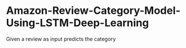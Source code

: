# Amazon-Review-Category-Model-Using-LSTM-Deep-Learning
Given a review as input predicts the category
